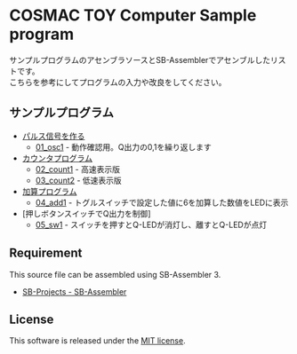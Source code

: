 # COSMAC TOY Computer Sample program

サンプルプログラムのアセンブラソースとSB-Assemblerでアセンブルしたリストです。  
こちらを参考にしてプログラムの入力や改良をしてください。

## サンプルプログラム

* [パルス信号を作る](https://kanpapa.com/cosmac/blog/2018/11/rca-cdp1802-cosmac2.html)
    * [01_osc1](01_osc1) - 動作確認用。Q出力の0,1を繰り返します
* [カウンタプログラム](https://kanpapa.com/cosmac/blog/2018/12/rca-cdp1802-cosmac4.html)
    * [02_count1](02_count1) - 高速表示版
    * [03_count2](03_count2) - 低速表示版
* [加算プログラム](https://kanpapa.com/cosmac/blog/2018/12/rca-cdp1802-cosmac4.html)
    * [04_add1](04_add1) - トグルスイッチで設定した値に6を加算した数値をLEDに表示
* [押しボタンスイッチでQ出力を制御]
    * [05_sw1](05_sw1) - スイッチを押すとQ-LEDが消灯し、離すとQ-LEDが点灯

## Requirement

This source file can be assembled using SB-Assembler 3.
* [SB-Projects - SB-Assembler](https://www.sbprojects.net/sbasm/)

## License

This software is released under the [MIT license](https://en.wikipedia.org/wiki/MIT_License).